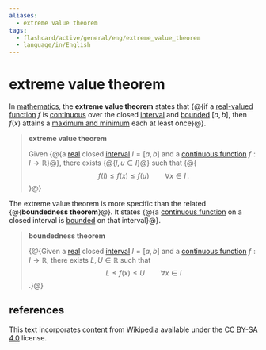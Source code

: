 ```yaml
---
aliases:
  - extreme value theorem
tags:
  - flashcard/active/general/eng/extreme_value_theorem
  - language/in/English
---
```


# extreme value theorem

In [mathematics](mathematics.md), the __extreme value theorem__ states that {@{if a [real-valued function](real-valued%20function.md) $f$ is [continuous](continuous%20function.md) over the closed [interval](interval%20(mathematics).md) and [bounded](bounded%20set.md) $[a,b]$, then $f(x)$ attains a [maximum and minimum](maximum%20and%20minimum.md) each at least once}@}. <!--SR:!2027-09-24,914,290-->

> __extreme value theorem__
>
> Given {@{a [real](real%20number.md) closed [interval](interval%20(mathematics).md) $I = [a, b]$ and a [continuous function](continuous%20function.md) $f: I \to \mathbb{R}$}@}, there exists {@{$l, u \in I$}@} such that {@{$$f(l) \le f(x) \le f(u) \qquad \forall x \in I \,.$$}@} <!--SR:!2026-05-26,206,301!2025-10-20,4,297!2025-10-20,4,297-->

The extreme value theorem is more specific than the related {@{__boundedness theorem__}@}. It states {@{a [continuous function](continuous%20function.md) on a closed interval is [bounded](bounded%20function.md) on that interval}@}. <!--SR:!2026-02-14,500,321!2027-04-10,835,341-->

> __boundedness theorem__
>
> {@{Given a [real](real%20number.md) closed [interval](interval%20(mathematics).md) $I = [a, b]$ and a [continuous function](continuous%20function.md) $f: I \to \mathbb{R}$, there exists $L, U \in \mathbb{R}$ such that $$L \le f(x) \le U \qquad \forall x \in I$$.}@} <!--SR:!2027-06-04,962,330-->

## references

This text incorporates [content](https://en.wikipedia.org/wiki/extreme_value_theorem) from [Wikipedia](Wikipedia.md) available under the [CC BY-SA 4.0](https://creativecommons.org/licenses/by-sa/4.0/) license.
